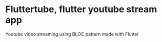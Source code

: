 # Fluttertube, flutter youtube stream app

Youtube video streaming using BLOC pattern made with Flutter
